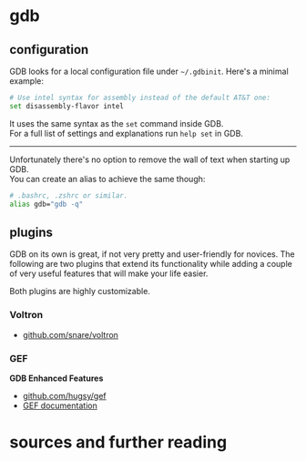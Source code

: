 # gdb

## configuration

GDB looks for a local configuration file under `~/.gdbinit`. Here's a minimal example:

```sh
# Use intel syntax for assembly instead of the default AT&T one:
set disassembly-flavor intel
```

It uses the same syntax as the `set` command inside GDB.<br>
For a full list of settings and explanations run `help set` in GDB.

---

Unfortunately there's no option to remove the wall of text when starting up GDB.<br>
You can create an alias to achieve the same though:

```sh
# .bashrc, .zshrc or similar.
alias gdb="gdb -q"
```

## plugins

GDB on its own is great, if not very pretty and user-friendly for novices.
The following are two plugins that extend its functionality while
adding a couple of very useful features that will make your life easier.

Both plugins are highly customizable.

### Voltron

* [github.com/snare/voltron](https://github.com/snare/voltron)

### GEF

**GDB Enhanced Features**

* [github.com/hugsy/gef](https://github.com/hugsy/gefv)
* [GEF documentation](http://gef.rtfd.io/)

# sources and further reading

